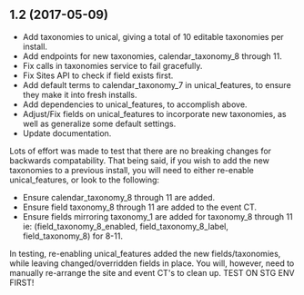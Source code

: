 1.2 (2017-05-09)
------------  
* Add taxonomies to unical, giving a total of 10 editable taxonomies per install.
* Add endpoints for new taxonomies, calendar_taxonomy_8 through 11.
* Fix calls in taxonomies service to fail gracefully.
* Fix Sites API to check if field exists first.
* Add default terms to calendar_taxonomy_7 in unical_features, to ensure they make
  it into fresh installs.
* Add dependencies to unical_features, to accomplish above.
* Adjust/Fix fields on unical_features to incorporate new taxonomies, as well as
  generalize some default settings.
* Update documentation.

Lots of effort was made to test that there are no breaking changes for backwards
compatability. That being said, if you wish to add the new taxonomies to a previous
install, you will need to either re-enable unical_features, or look to the following:
* Ensure calendar_taxonomy_8 through 11 are added.
* Ensure field taxonomy_8 through 11 are added to the event CT.
* Ensure fields mirroring taxonomy_1 are added for taxonomy_8 through 11 ie:
  (field_taxonomy_8_enabled, field_taxonomy_8_label, field_taxonomy_8) for 8-11.

In testing, re-enabling unical_features added the new fields/taxonomies, while leaving
changed/overridden fields in place. You will, however, need to manually re-arrange
the site and event CT's to clean up. TEST ON STG ENV FIRST!
